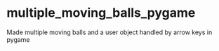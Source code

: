 # multiple_moving_balls_pygame
Made multiple moving balls and a user object handled by arrow keys in pygame
